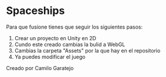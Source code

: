 # Spaceships
Para que fusione tienes que seguir los siguientes pasos:

1. Crear un proyecto en Unity en 2D
2. Cundo este creado cambias la bulid a WebGL
3. Cambias la carpeta "Assets" por la que hay en el repositorio
4. Ya puedes modificar el juego

Creado por Camilo Garatejo
